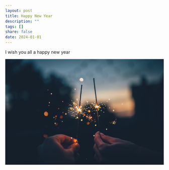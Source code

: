 ```yaml
---
layout: post
title: Happy New Year
description: ""
tags: []
share: false
date: 2024-01-01
---
```


I wish you all a happy new year

![new-year](/images/2023/ian-schneider-PAykYb-8Er8-unsplash.jpg)